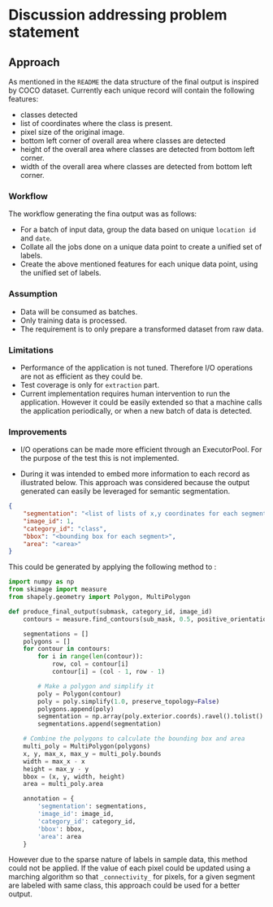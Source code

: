 
# Discussion addressing problem statement

## Approach

As mentioned in the `README` the data structure of the final output is inspired by COCO dataset. Currently each unique record will contain the following features:

* classes detected
* list of coordinates where the class is present.
* pixel size of the original image.
* bottom left corner of overall area where classes are detected
* height of the overall area where classes are detected from bottom left corner.
* width of the overall area where classes are detected from bottom left corner.

### Workflow

The workflow generating the fina output was as follows:

* For a batch of input data, group the data based on unique `location id` and `date`.
* Collate all the jobs done on a unique data point to create a unified set of labels.
* Create the above mentioned features for each unique data point, using the unified set of labels.

### Assumption

* Data will be consumed as batches.
* Only training data is processed.
* The requirement is to only prepare a transformed dataset from raw data.

### Limitations

* Performance of the application is not tuned. Therefore I/O operations are not as efficient as they could be. 
* Test coverage is only for `extraction` part.
* Current implementation requires human intervention to run the application. However it could be easily extended so that a machine calls the application periodically, or when a new batch of data is detected.

### Improvements

* I/O operations can be made more efficient through an ExecutorPool. For the purpose of the test this is not implemented.

* During it was intended to embed more information to each record as illustrated below. This approach was considered because the output generated can easily be leveraged for semantic segmentation.

```json
{
    "segmentation": "<list of lists of x,y coordinates for each segment>",
    "image_id": 1,
    "category_id": "class",
    "bbox": "<bounding box for each segment>",
    "area": "<area>"
}
```
This could be generated by applying the following method to :

```python
import numpy as np                                 
from skimage import measure                        
from shapely.geometry import Polygon, MultiPolygon 

def produce_final_output(submask, category_id, image_id)
    contours = measure.find_contours(sub_mask, 0.5, positive_orientation='low')

    segmentations = []
    polygons = []
    for contour in contours:
        for i in range(len(contour)):
            row, col = contour[i]
            contour[i] = (col - 1, row - 1)

        # Make a polygon and simplify it
        poly = Polygon(contour)
        poly = poly.simplify(1.0, preserve_topology=False)
        polygons.append(poly)
        segmentation = np.array(poly.exterior.coords).ravel().tolist()
        segmentations.append(segmentation)

    # Combine the polygons to calculate the bounding box and area
    multi_poly = MultiPolygon(polygons)
    x, y, max_x, max_y = multi_poly.bounds
    width = max_x - x
    height = max_y - y
    bbox = (x, y, width, height)
    area = multi_poly.area

    annotation = {
        'segmentation': segmentations,
        'image_id': image_id,
        'category_id': category_id,
        'bbox': bbox,
        'area': area
    }
```

However due to the sparse nature of labels in sample data, this method could not be applied. If the value of each pixel could be updated using a marching algorithm so that `_connectivity_` for pixels, for a given segment are labeled with same class, this approach could be used for a better output.
